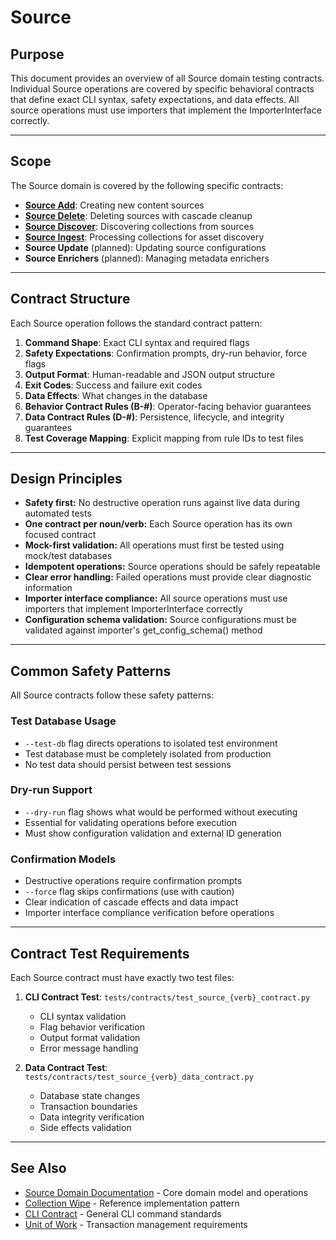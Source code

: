 # Source

## Purpose

This document provides an overview of all Source domain testing contracts. Individual Source operations are covered by specific behavioral contracts that define exact CLI syntax, safety expectations, and data effects. All source operations must use importers that implement the ImporterInterface correctly.

---

## Scope

The Source domain is covered by the following specific contracts:

- **[Source Add](SourceAddContract.md)**: Creating new content sources
- **[Source Delete](SourceDeleteContract.md)**: Deleting sources with cascade cleanup
- **[Source Discover](SourceDiscoverContract.md)**: Discovering collections from sources
- **[Source Ingest](SourceIngestContract.md)**: Processing collections for asset discovery
- **Source Update** (planned): Updating source configurations
- **Source Enrichers** (planned): Managing metadata enrichers

---

## Contract Structure

Each Source operation follows the standard contract pattern:

1. **Command Shape**: Exact CLI syntax and required flags
2. **Safety Expectations**: Confirmation prompts, dry-run behavior, force flags
3. **Output Format**: Human-readable and JSON output structure
4. **Exit Codes**: Success and failure exit codes
5. **Data Effects**: What changes in the database
6. **Behavior Contract Rules (B-#)**: Operator-facing behavior guarantees
7. **Data Contract Rules (D-#)**: Persistence, lifecycle, and integrity guarantees
8. **Test Coverage Mapping**: Explicit mapping from rule IDs to test files

---

## Design Principles

- **Safety first:** No destructive operation runs against live data during automated tests
- **One contract per noun/verb:** Each Source operation has its own focused contract
- **Mock-first validation:** All operations must first be tested using mock/test databases
- **Idempotent operations:** Source operations should be safely repeatable
- **Clear error handling:** Failed operations must provide clear diagnostic information
- **Importer interface compliance:** All source operations must use importers that implement ImporterInterface correctly
- **Configuration schema validation:** Source configurations must be validated against importer's get_config_schema() method

---

## Common Safety Patterns

All Source contracts follow these safety patterns:

### Test Database Usage

- `--test-db` flag directs operations to isolated test environment
- Test database must be completely isolated from production
- No test data should persist between test sessions

### Dry-run Support

- `--dry-run` flag shows what would be performed without executing
- Essential for validating operations before execution
- Must show configuration validation and external ID generation

### Confirmation Models

- Destructive operations require confirmation prompts
- `--force` flag skips confirmations (use with caution)
- Clear indication of cascade effects and data impact
- Importer interface compliance verification before operations

---

## Contract Test Requirements

Each Source contract must have exactly two test files:

1. **CLI Contract Test**: `tests/contracts/test_source_{verb}_contract.py`

   - CLI syntax validation
   - Flag behavior verification
   - Output format validation
   - Error message handling

2. **Data Contract Test**: `tests/contracts/test_source_{verb}_data_contract.py`
   - Database state changes
   - Transaction boundaries
   - Data integrity verification
   - Side effects validation

---

## See Also

- [Source Domain Documentation](../domain/Source.md) - Core domain model and operations
- [Collection Wipe](CollectionWipeContract.md) - Reference implementation pattern
- [CLI Contract](README.md) - General CLI command standards
- [Unit of Work](../_ops/UnitOfWorkContract.md) - Transaction management requirements
